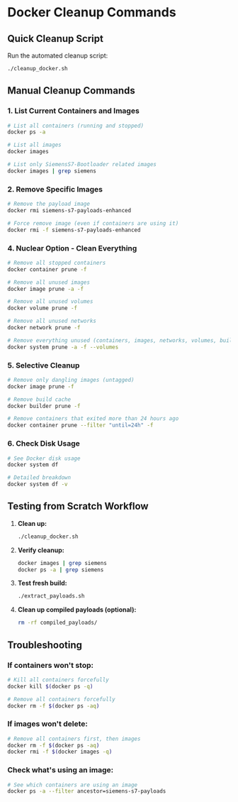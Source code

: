 # Docker Cleanup Commands

## Quick Cleanup Script
Run the automated cleanup script:
```bash
./cleanup_docker.sh
```

## Manual Cleanup Commands

### 1. List Current Containers and Images
```bash
# List all containers (running and stopped)
docker ps -a

# List all images
docker images

# List only SiemensS7-Bootloader related images
docker images | grep siemens
```

### 2. Remove Specific Images
```bash
# Remove the payload image
docker rmi siemens-s7-payloads-enhanced

# Force remove image (even if containers are using it)
docker rmi -f siemens-s7-payloads-enhanced
```

### 4. Nuclear Option - Clean Everything
```bash
# Remove all stopped containers
docker container prune -f

# Remove all unused images
docker image prune -a -f

# Remove all unused volumes
docker volume prune -f

# Remove all unused networks
docker network prune -f

# Remove everything unused (containers, images, networks, volumes, build cache)
docker system prune -a -f --volumes
```

### 5. Selective Cleanup
```bash
# Remove only dangling images (untagged)
docker image prune -f

# Remove build cache
docker builder prune -f

# Remove containers that exited more than 24 hours ago
docker container prune --filter "until=24h" -f
```

### 6. Check Disk Usage
```bash
# See Docker disk usage
docker system df

# Detailed breakdown
docker system df -v
```

## Testing from Scratch Workflow

1. **Clean up:**
   ```bash
   ./cleanup_docker.sh
   ```

2. **Verify cleanup:**
   ```bash
   docker images | grep siemens
   docker ps -a | grep siemens
   ```

3. **Test fresh build:**
   ```bash
   ./extract_payloads.sh
   ```

4. **Clean up compiled payloads (optional):**
   ```bash
   rm -rf compiled_payloads/
   ```

## Troubleshooting

### If containers won't stop:
```bash
# Kill all containers forcefully
docker kill $(docker ps -q)

# Remove all containers forcefully
docker rm -f $(docker ps -aq)
```

### If images won't delete:
```bash
# Remove all containers first, then images
docker rm -f $(docker ps -aq)
docker rmi -f $(docker images -q)
```

### Check what's using an image:
```bash
# See which containers are using an image
docker ps -a --filter ancestor=siemens-s7-payloads
```